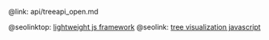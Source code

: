 @link: api/treeapi_open.md

@seolinktop: [lightweight js framework](https://webix.com)
@seolink: [tree visualization javascript](https://webix.com/widget/tree/)